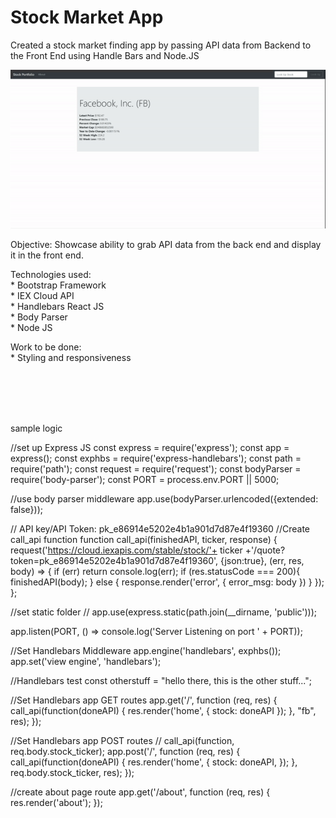 # Stock Market App
Created a stock market finding app by passing API data from Backend to the Front End using Handle Bars and Node.JS

![](ezgif.com-video-to-gif.gif)

Objective: Showcase ability to grab API data from the back end and display it in the front end.
<br/>

Technologies used: <br/>
    * Bootstrap Framework <br/>
    * IEX Cloud API <br/>
    * Handlebars React JS <br/>
    * Body Parser <br/>
    * Node JS <br/>
    
Work to be done: <br/>
    * Styling and responsiveness
    
    
<br/><br/><br/><br/>




sample logic

//set up Express JS
const express = require('express');
const app = express();
const exphbs  = require('express-handlebars');
const path =  require('path');
const request = require('request');
const bodyParser = require('body-parser');
const PORT = process.env.PORT || 5000;

//use body parser middleware
app.use(bodyParser.urlencoded({extended: false}));

// API key/API Token: pk_e86914e5202e4b1a901d7d87e4f19360 
//Create call_api function
function call_api(finishedAPI, ticker, response) {
    request('https://cloud.iexapis.com/stable/stock/'+ ticker +'/quote?token=pk_e86914e5202e4b1a901d7d87e4f19360',
     {json:true}, (err, res, body) => {
        if (err) return console.log(err);
        if (res.statusCode === 200){
            finishedAPI(body); 
        } else {
            response.render('error', {
                error_msg: body
            })
        }
    });
};

//set static folder
// app.use(express.static(path.join(__dirname, 'public')));

app.listen(PORT, () => console.log('Server Listening on port ' + PORT));

//Set Handlebars Middleware
app.engine('handlebars', exphbs());
app.set('view engine', 'handlebars');

//Handlebars test 
const otherstuff = "hello there, this is the other stuff...";

//Set Handlebars app GET routes
app.get('/', function (req, res) {
    call_api(function(doneAPI) {
        res.render('home', {
            stock: doneAPI
        });
    }, "fb", res);
});

//Set Handlebars app POST routes
// call_api(function, req.body.stock_ticker);
app.post('/', function (req, res) {
    call_api(function(doneAPI) {
        res.render('home', {
            stock: doneAPI,
        });
    }, req.body.stock_ticker, res);
});

//create about page route
app.get('/about', function (req, res) {
    res.render('about');
});

